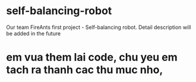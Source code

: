 # self-balancing-robot
Our team FireAnts first project - Self-balancing robot. Detail description will be added in the future

# em vua them lai code, chu yeu em tach ra thanh cac thu muc nho, 
